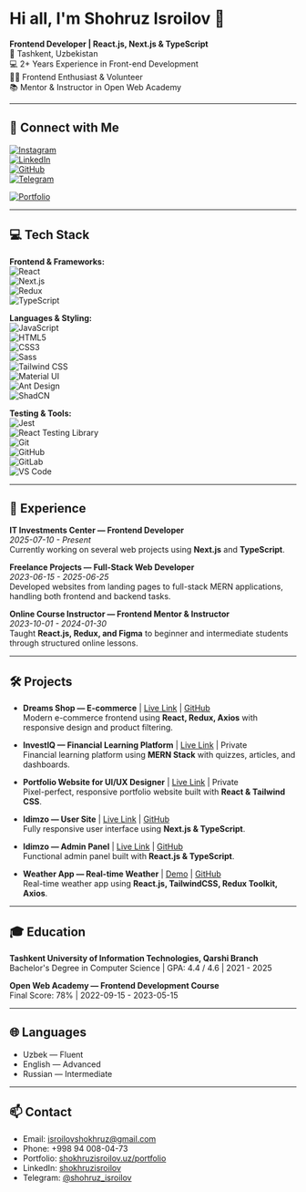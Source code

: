 # Hi all, I'm Shohruz Isroilov 👋

**Frontend Developer | React.js, Next.js & TypeScript**  
📍 Tashkent, Uzbekistan  
💻 2+ Years Experience in Front-end Development  
👨‍💻 Frontend Enthusiast & Volunteer  
📚 Mentor & Instructor in Open Web Academy  

---

## 🤝 Connect with Me
[![Instagram](https://img.shields.io/badge/Instagram-@shohruz_isroilov-E4405F?style=for-the-badge&logo=instagram&logoColor=white)](https://www.instagram.com/shohruz_isroilov/)  
[![LinkedIn](https://img.shields.io/badge/LinkedIn-shokhruzisroilov-0A66C2?style=for-the-badge&logo=linkedin&logoColor=white)](https://www.linkedin.com/in/shokhruzisroilov/)  
[![GitHub](https://img.shields.io/badge/GitHub-shokhruzisroilov-181717?style=for-the-badge&logo=github&logoColor=white)](https://github.com/shokhruzisroilov?tab=repositories)  
[![Telegram](https://img.shields.io/badge/Telegram-@shohruz_isroilov-0088CC?style=for-the-badge&logo=telegram&logoColor=white)](https://t.me/shohruz_isroilov)  

[![Portfolio](https://img.shields.io/badge/Portfolio-shokhruzisroilov.uz-blue?style=for-the-badge)](https://www.shokhruzisroilov.uz/portfolio)

---

## 💻 Tech Stack

**Frontend & Frameworks:**  
![React](https://img.shields.io/badge/React-61DAFB?style=for-the-badge&logo=react&logoColor=black)  
![Next.js](https://img.shields.io/badge/Next.js-000000?style=for-the-badge&logo=next.js&logoColor=white)  
![Redux](https://img.shields.io/badge/Redux-764ABC?style=for-the-badge&logo=redux&logoColor=white)  
![TypeScript](https://img.shields.io/badge/TypeScript-3178C6?style=for-the-badge&logo=typescript&logoColor=white)

**Languages & Styling:**  
![JavaScript](https://img.shields.io/badge/JavaScript-F7DF1E?style=for-the-badge&logo=javascript&logoColor=black)  
![HTML5](https://img.shields.io/badge/HTML5-E34F26?style=for-the-badge&logo=html5&logoColor=white)  
![CSS3](https://img.shields.io/badge/CSS3-1572B6?style=for-the-badge&logo=css3&logoColor=white)  
![Sass](https://img.shields.io/badge/Sass-CC6699?style=for-the-badge&logo=sass&logoColor=white)  
![Tailwind CSS](https://img.shields.io/badge/TailwindCSS-06B6D4?style=for-the-badge&logo=tailwind-css&logoColor=white)  
![Material UI](https://img.shields.io/badge/Material_UI-0081CB?style=for-the-badge&logo=mui&logoColor=white)  
![Ant Design](https://img.shields.io/badge/Ant_Design-0170FE?style=for-the-badge&logo=antdesign&logoColor=white)  
![ShadCN](https://img.shields.io/badge/ShadCN-111827?style=for-the-badge&logoColor=white)

**Testing & Tools:**  
![Jest](https://img.shields.io/badge/Jest-C21325?style=for-the-badge&logo=jest&logoColor=white)  
![React Testing Library](https://img.shields.io/badge/Testing_Library-E33332?style=for-the-badge)  
![Git](https://img.shields.io/badge/Git-F05032?style=for-the-badge&logo=git&logoColor=white)  
![GitHub](https://img.shields.io/badge/GitHub-181717?style=for-the-badge&logo=github&logoColor=white)  
![GitLab](https://img.shields.io/badge/GitLab-FCA121?style=for-the-badge&logo=gitlab&logoColor=white)  
![VS Code](https://img.shields.io/badge/VS_Code-0078D7?style=for-the-badge&logo=visual-studio-code&logoColor=white)  

---

## 🏢 Experience

**IT Investments Center — Frontend Developer**  
*2025-07-10 - Present*  
Currently working on several web projects using **Next.js** and **TypeScript**.

**Freelance Projects — Full-Stack Web Developer**  
*2023-06-15 - 2025-06-25*  
Developed websites from landing pages to full-stack MERN applications, handling both frontend and backend tasks.

**Online Course Instructor — Frontend Mentor & Instructor**  
*2023-10-01 - 2024-01-30*  
Taught **React.js, Redux, and Figma** to beginner and intermediate students through structured online lessons.

---

## 🛠 Projects

- **Dreams Shop — E-commerce** | [Live Link](https://dreams-shop.vercel.app/) | [GitHub](https://github.com/shokhruzisroilov/dream-shop-e-commerse.git)  
Modern e-commerce frontend using **React, Redux, Axios** with responsive design and product filtering.

- **InvestIQ — Financial Learning Platform** | [Live Link](https://investiq.uz) | Private  
Financial learning platform using **MERN Stack** with quizzes, articles, and dashboards.

- **Portfolio Website for UI/UX Designer** | [Live Link](https://kamronbek.design) | Private  
Pixel-perfect, responsive portfolio website built with **React & Tailwind CSS**.

- **Idimzo — User Site** | [Live Link](https://idimzo.uz/) | [GitHub](https://github.com/shokhruzisroilov/idimzo_user_site.git)  
Fully responsive user interface using **Next.js & TypeScript**.

- **Idimzo — Admin Panel** | [Live Link](https://idimzo.uz/) | [GitHub](https://github.com/shokhruzisroilov/idimzo_adminpanel.git)  
Functional admin panel built with **React.js & TypeScript**.

- **Weather App — Real-time Weather** | [Demo](https://weather-app-tau-pied-42.vercel.app) | [GitHub](https://github.com/shokhruzisroilov/weather_app)  
Real-time weather app using **React.js, TailwindCSS, Redux Toolkit, Axios**.

---

## 🎓 Education

**Tashkent University of Information Technologies, Qarshi Branch**  
Bachelor's Degree in Computer Science | GPA: 4.4 / 4.6 | 2021 - 2025

**Open Web Academy — Frontend Development Course**  
Final Score: 78% | 2022-09-15 - 2023-05-15

---

## 🌐 Languages
- Uzbek — Fluent  
- English — Advanced  
- Russian — Intermediate

---

## 📫 Contact
- Email: isroilovshokhruz@gmail.com  
- Phone: +998 94 008-04-73  
- Portfolio: [shokhruzisroilov.uz/portfolio](https://www.shokhruzisroilov.uz/portfolio)  
- LinkedIn: [shokhruzisroilov](https://www.linkedin.com/in/shokhruzisroilov/)  
- Telegram: [@shohruz_isroilov](https://t.me/shohruz_isroilov)  
